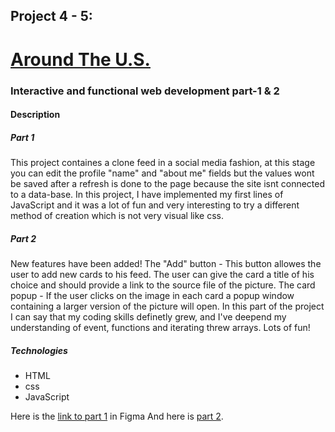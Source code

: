 ## Project 4 - 5:
# [Around The U.S.](https://rivershertz.github.io/web_project_4/)
### Interactive and functional web development part-1 & 2

#### Description
##### Part 1
This project containes a clone feed in a social media fashion, at this stage you can edit the profile "name" and "about me" fields but the values wont be saved after a refresh is done to the page because the site isnt connected to a data-base. In this project, I have implemented my first lines of JavaScript and it was a lot of fun and very interesting to try a different method of creation which is not very visual like css.

##### Part 2
New features have been added!
The "Add" button - This button allowes the user to add new cards to his feed. The user can give the card a title of his choice and should provide a link to the source file of the picture.
The card popup - If the user clicks on the image in each card a popup window containing a larger version of the picture will open.
In this part of the project I can say that my coding skills definetly grew, and I've deepend my understanding of event, functions and iterating threw arrays.
Lots of fun!

##### Technologies
* HTML
* css
* JavaScript

Here is the [link to part 1](https://www.figma.com/file/SurN1jaeEQIhuZEDMhmWWf/Sprint-4-Around-The-U.S.-desktop-mobile?node-id=0%3A1) in Figma
And here is [part 2](https://www.figma.com/file/m79HxYeZpOXRw0Tz2eZGOV/Sprint-5%3A-Around-The-U.S.-%7C-desktop-%2B-mobile?node-id=1%3A398).
